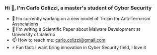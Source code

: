 ### Hi 👋, I'm Carlo Colizzi, a master's student of Cyber Security


- 🔭 I’m currently working on a new model of Trojan for Anti-Terrorism Associations
- 🌱 I'm writing a Scientific Paper about Malware Development at University of Salerno
- 📫 How to reach me: carlo.colizzi@gmail.com
- ⚡ Fun fact: I want bring innovation in Cyber Security field, I love it

<!--
**Carlo-Colizzi/Carlo-Colizzi** is a ✨ _special_ ✨ repository because its `README.md` (this file) appears on your GitHub profile.

Here are some ideas to get you started:



- 👯 I’m looking to collaborate on ...
- 🤔 I’m looking for help with ...
- 😄 Pronouns: ...
-->
